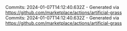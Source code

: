 Commits: 2024-01-07T14:12:40.632Z - Generated via https://github.com/marketplace/actions/artificial-grass
<br>
Commits: 2024-01-07T14:12:40.632Z - Generated via https://github.com/marketplace/actions/artificial-grass
<br>
